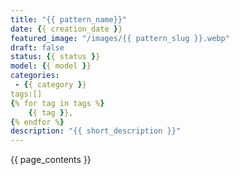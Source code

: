```yaml
---
title: "{{ pattern_name}}"
date: {{ creation_date }}
featured_image: "/images/{{ pattern_slug }}.webp"
draft: false
status: {{ status }}
model: {{ model }}
categories: 
 - {{ category }}
tags:[] 
{% for tag in tags %}
    {{ tag }}, 
{% endfor %}
description: "{{ short_description }}"
---
```


{{ page_contents }}